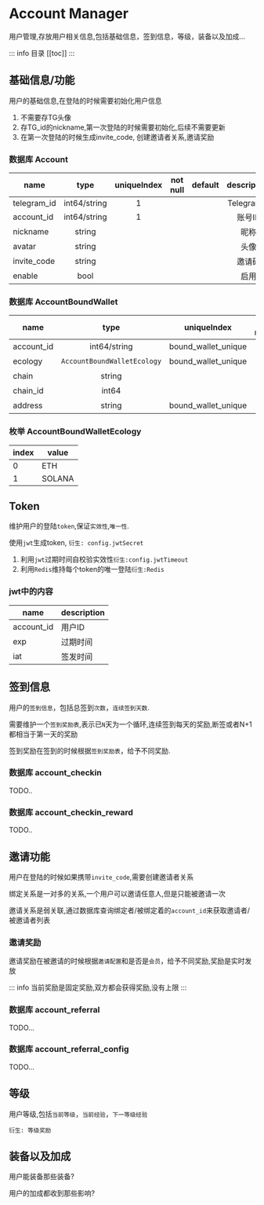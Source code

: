 # Account Manager

用户管理,存放用户相关信息,包括基础信息，签到信息，等级，装备以及加成...

::: info 目录
[[toc]]
:::

## 基础信息/功能

用户的基础信息,在登陆的时候需要初始化用户信息

1. 不需要存TG头像
2. 存TG_id的nickname,第一次登陆的时候需要初始化,后续不需要更新
3. 在第一次登陆的时候生成invite_code, 创建邀请者关系,邀请奖励

### 数据库 Account

| name        |     type     | uniqueIndex | not null | default | description |
| ----------- | :----------: | :---------: | :------: | :------ | :---------: |
| telegram_id | int64/string |      1      |          |         | TelegramID  |
| account_id  | int64/string |      1      |          |         |   账号ID    |
| nickname    |    string    |             |          |         |    昵称     |
| avatar      |    string    |             |          |         |    头像     |
| invite_code |    string    |             |          |         |   邀请码    |
| enable      |     bool     |             |          |         |    启用     |

### 数据库 AccountBoundWallet

| name       |            type             |     uniqueIndex     | not null | default | description |
| ---------- | :-------------------------: | :-----------------: | :------: | :------ | :---------: |
| account_id |        int64/string         | bound_wallet_unique |    1     |         |   账号ID    |
| ecology    | `AccountBoundWalletEcology` | bound_wallet_unique |    1     |         |  钱包生态   |
| chain      |           string            |                     |    1     |         |   钱包链    |
| chain_id   |            int64            |                     |    1     |         |  钱包链ID   |
| address    |           string            | bound_wallet_unique |    1     |         |  钱包地址   |

### 枚举 AccountBoundWalletEcology

| index | value  |
| ----- | ------ |
| 0     | ETH    |
| 1     | SOLANA |

## Token

维护用户的登陆`token`,保证`实效性`,`唯一性`.  

使用`jwt`生成token, `衍生: config.jwtSecret`

1. 利用`jwt`过期时间自校验实效性`衍生:config.jwtTimeout`
2. 利用`Redis`维持每个token的唯一登陆`衍生:Redis`

### jwt中的内容

| name       | description |
| ---------- | ----------- |
| account_id | 用户ID      |
| exp        | 过期时间    |
| iat        | 签发时间    |

## 签到信息

用户的`签到信息`，包括总签到`次数`，`连续签到天数`.

需要维护一个`签到奖励表`,表示已`N`天为一个循环,连续签到每天的奖励,断签或者N+1都相当于第一天的奖励

签到奖励在签到的时候根据`签到奖励表`，给予不同奖励.

### 数据库 account_checkin

TODO..

### 数据库 account_checkin_reward

TODO..

## 邀请功能

用户在登陆的时候如果携带`invite_code`,需要创建邀请者关系

绑定关系是一对多的关系,一个用户可以邀请任意人,但是只能被邀请一次

邀请关系是弱关联,通过数据库查询绑定者/被绑定着的`account_id`来获取邀请者/被邀请者列表

### 邀请奖励

邀请奖励在被邀请的时候根据`邀请配置`和是否是`会员`，给予不同奖励,奖励是实时发放

::: info
当前奖励是固定奖励,双方都会获得奖励,没有上限
:::

### 数据库 account_referral

TODO...

### 数据库 account_referral_config

TODO...

## 等级

用户等级,包括`当前等级`，`当前经验`，`下一等级经验`

`衍生: 等级奖励`

## 装备以及加成

用户能装备那些装备?

用户的加成都收到那些影响?
